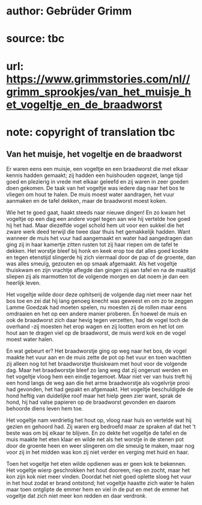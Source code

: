 # author: Gebrüder Grimm
# source: tbc
# url: https://www.grimmstories.com/nl//grimm_sprookjes/van_het_muisje_het_vogeltje_en_de_braadworst
# note: copyright of translation tbc

## Van het muisje, het vogeltje en de braadworst 

Er waren eens een muisje, een vogeltje en een braadworst die met elkaar
kennis hadden gemaakt; zij hadden een huishouden opgezet, lange tijd
goed en plezierig in vrede met elkaar geleefd en zij waren in zeer
goeden doen gekomen. De taak van het vogeltje was iedere dag naar het
bos te vliegen om hout te halen. De muis moest water aandragen, het vuur
aanmaken en de tafel dekken, maar de braadworst moest koken.

Wie het te goed gaat, haakt steeds naar nieuwe dingen! En zo kwam het
vogeltje op een dag een andere vogel tegen aan wie hij vertelde hoe goed
hij het had. Maar diezelfde vogel schold hem uit voor een sukkel die het
zware werk deed terwijl die twee daar thuis het gemakkelijk hadden. Want
wanneer de muis het vuur had aangemaakt en water had aangedragen dan
ging zij in haar kamertje zitten rusten tot zij haar riepen om de tafel
te dekken. Het worstje bleef bij honk en keek erop toe dat alles goed
kookte en tegen etenstijd slingerde hij zich viermaal door de pap of de
groente, dan was alles smeuïg, gezouten en op smaak afgemaakt. Als het
vogeltje thuiskwam en zijn vrachtje aflegde dan gingen zij aan tafel en
na de maaltijd sliepen zij als marmotten tot de volgende morgen en dat
noem je dan een heerlijk leven.

Het vogeltje wilde door deze ophitserij de volgende dag niet meer naar
het bos toe en zei dat hij lang genoeg knecht was geweest en om zo te
zeggen Lamme Goedzak had moeten spelen, nu moesten zij de rollen maar
eens omdraaien en het op een andere manier proberen. En hoewel de muis
en ook de braadworst zich daar hevig tegen verzetten, had de vogel toch
de overhand -zij moesten het erop wagen en zij lootten erom en het lot
om hout aan te dragen viel op de braadworst, de muis werd kok en de
vogel moest water halen.

En wat gebeurt er? Het braadworstje ging op weg naar het bos, de vogel
maakte het vuur aan en de muis zette de pot op het vuur en toen wachtten
zij alleen nog tot het braadworstje thuiskwam met hout voor de volgende
dag. Maar het braadworstje bleef zo lang weg dat zij ongerust werden en
het vogeltje vloog hem een eindje tegemoet. Maar niet ver van huis treft
hij een hond langs de weg aan die het arme braadworstje als vogelvrije
prooi had gevonden, het had gepakt en afgemaakt. Het vogeltje
beschuldigde de hond heftig van duidelijke roof maar het hielp geen zier
want, sprak de hond, hij had valse papieren op de braadworst gevonden en
daarom behoorde diens leven hem toe.

Het vogeltje nam verdrietig het hout op, vloog naar huis en vertelde wat
hij gezien en gehoord had. Zij waren erg bedroefd maar ze spraken af dat
het 't beste was om bij elkaar te blijven. En zo dekte het vogeltje de
tafel en de muis maakte het eten klaar en wilde net als het worstje in
de stenen pot door de groente heen en weer slingeren om die smeuïg te
maken, maar nog voor zij in het midden was kon zij niet verder en
verging met huid en haar.

Toen het vogeltje het eten wilde opdienen was er geen kok te bekennen.
Het vogeltje wierp geschrokken het hout dooreen, riep en zocht, maar het
kon zijn kok niet meer vinden. Doordat het niet goed oplette sloeg het
vuur in het hout zodat er brand ontstond; het vogeltje haastte zich
water te halen maar toen ontglipte de emmer hem en viel in de put en met
de emmer het vogeltje dat zich niet meer kon redden en daar verdronk.
